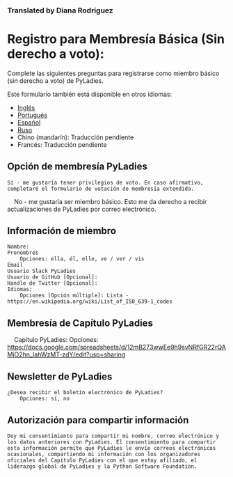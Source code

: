 ### Translated by Diana Rodriguez

# Registro para Membresía Básica (Sin derecho a voto):

Complete las siguientes preguntas para registrarse como miembro básico (sin derecho a voto) de PyLadies.

Este formulario también está disponible en otros idiomas:

- [Inglés](https://github.com/pyladies/project-admin-logisitics/blob/master/forms/basic-membership-form-en.md)
- [Portugués](https://github.com/pyladies/project-admin-logisitics/blob/master/forms/basic-membership-form-pt.md)
- [Español](https://github.com/pyladies/project-admin-logisitics/blob/master/forms/basic-membership-form-es.md)
- [Ruso](https://github.com/pyladies/project-admin-logisitics/blob/master/forms/v-membership-form-ru.md)
- Chino (mandarín): Traducción pendiente
- Francés: Traducción pendiente

## Opción de membresía PyLadies
    
    Sí - me gustaría tener privilegios de voto. En caso afirmativo, completaré el formulario de votación de membresía extendida.
    No - me gustaría ser miembro básico. Esto me da derecho a recibir actualizaciones de PyLadies por correo electrónico.
    
## Información de miembro
    
    Nombre:
    Pronombres
        Opciones: ella, él, elle, ve / ver / vis
    Email
    Usuario Slack PyLadies
    Usuario de GitHub [Opcional]:
    Handle de Twitter [Opcional]:
    Idiomas:
        Opciones [Opción múltiple]: Lista -  https://en.wikipedia.org/wiki/List_of_ISO_639-1_codes
         
## Membresía de Capítulo PyLadies

    Capítulo PyLadies:
        Opciones: https://docs.google.com/spreadsheets/d/12mB273wwEe9h9svNRfGR22rQAMjO2hn_lahWzMT-zdY/edit?usp=sharing

## Newsletter de PyLadies 

    ¿Desea recibir el boletín electrónico de PyLadies?
        Opciones: sí, no

## Autorización para compartir información
        
    Doy mi consentimiento para compartir mi nombre, correo electrónico y los datos anteriores con PyLadies. El consentimiento para compartir esta información permite que PyLadies le envíe correos electrónicos ocasionales, compartiendo mi información con los organizadores oficiales del Capítulo PyLadies con el que estoy afiliado, el liderazgo global de PyLadies y la Python Software Foundation.
